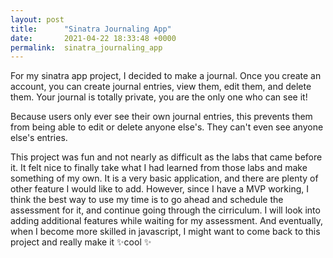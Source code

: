 ```yaml
---
layout: post
title:      "Sinatra Journaling App"
date:       2021-04-22 18:33:48 +0000
permalink:  sinatra_journaling_app
---
```



For my sinatra app project, I decided to make a journal.  Once you create an account, you can create journal entries, view them, edit them, and delete them. Your journal is totally private, you are the only one who can see it! 

Because users only ever see their own journal entries, this prevents them from being able to edit or delete anyone else's. They can't even see anyone else's entries. 

This project was fun and not nearly as difficult as the labs that came before it. It felt nice to finally take what I had learned from those labs and make something of my own. It is a very basic application, and there are plenty of other feature I would like to add. However, since I have a MVP working, I think the best way to use my time is to go ahead and schedule the assessment for it, and continue going through the cirriculum. I will look into adding additional features while waiting for my assessment. And eventually, when I become more skilled in javascript, I might want to come back to this project and really make it ✨cool ✨



